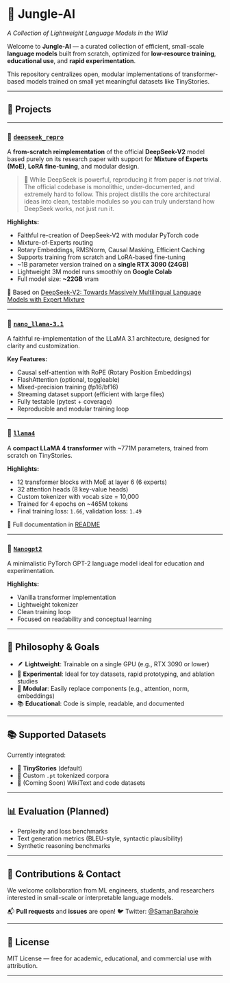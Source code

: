 
# 🐾 Jungle-AI

*A Collection of Lightweight Language Models in the Wild*

Welcome to **Jungle-AI** — a curated collection of efficient, small-scale **language models** built from scratch, optimized for **low-resource training**, **educational use**, and **rapid experimentation**.

This repository centralizes open, modular implementations of transformer-based models trained on small yet meaningful datasets like TinyStories.

---

## 🌴 Projects

---

### 🐋 [`deepseek_repro`](https://github.com/SamanBarahoie/DeepSeek)

A **from-scratch reimplementation** of the official **DeepSeek-V2** model based purely on its research paper  with support for **Mixture of Experts (MoE)**, **LoRA fine-tuning**, and modular design.

> 🐋 While DeepSeek is powerful, reproducing it from paper is *not* trivial. The official codebase is monolithic, under-documented, and extremely hard to follow. This project distills the core architectural ideas into clean, testable modules  so you can truly understand how DeepSeek works, not just run it.

**Highlights:**

* Faithful re-creation of DeepSeek-V2 with modular PyTorch code
* Mixture-of-Experts routing 
* Rotary Embeddings, RMSNorm, Causal Masking, Efficient Caching
* Supports training from scratch and LoRA-based fine-tuning
* \~1B parameter version trained on a **single RTX 3090 (24GB)**
* Lightweight 3M model runs smoothly on **Google Colab**
* Full model size: **\~22GB** vram

📄 Based on [DeepSeek-V2: Towards Massively Multilingual Language Models with Expert Mixture](https://arxiv.org/pdf/2405.04434)

---
### 🔬 [`nano_llama-3.1`](https://github.com/SamanBarahoie/nano_llama-3.1)

A faithful re-implementation of the LLaMA 3.1 architecture, designed for clarity and customization.

**Key Features:**

* Causal self-attention with RoPE (Rotary Position Embeddings)
* FlashAttention (optional, toggleable)
* Mixed-precision training (fp16/bf16)
* Streaming dataset support (efficient with large files)
* Fully testable (pytest + coverage)
* Reproducible and modular training loop

---

### 🦙 [`llama4`](https://github.com/SamanBarahoie/-Llama-4)

A **compact LLaMA 4 transformer** with \~771M parameters, trained from scratch on TinyStories.

**Highlights:**

* 12 transformer blocks with MoE at layer 6 (6 experts)
* 32 attention heads (8 key-value heads)
* Custom tokenizer with vocab size = 10,000
* Trained for 4 epochs on \~465M tokens
* Final training loss: `1.66`, validation loss: `1.49`

📄 Full documentation in [README](https://github.com/SamanBarahoie/-Llama-4)

---

### 🧠 [`Nanogpt2`](https://github.com/SamanBarahoie/NanoLanguageModel)

A minimalistic PyTorch GPT-2 language model ideal for education and experimentation.

**Highlights:**

* Vanilla transformer implementation
* Lightweight tokenizer
* Clean training loop
* Focused on readability and conceptual learning

---

## 🧠 Philosophy & Goals

* 🪶 **Lightweight**: Trainable on a single GPU (e.g., RTX 3090 or lower)
* 🧪 **Experimental**: Ideal for toy datasets, rapid prototyping, and ablation studies
* 🧱 **Modular**: Easily replace components (e.g., attention, norm, embeddings)
* 📚 **Educational**: Code is simple, readable, and documented

---

## 📚 Supported Datasets

Currently integrated:

* 🧒 **TinyStories** (default)
* 📄 Custom `.pt` tokenized corpora
* 📘 (Coming Soon) WikiText and code datasets

---

## 📊 Evaluation (Planned)

* Perplexity and loss benchmarks
* Text generation metrics (BLEU-style, syntactic plausibility)
* Synthetic reasoning benchmarks

---

## 🤝 Contributions & Contact

We welcome collaboration from ML engineers, students, and researchers interested in small-scale or interpretable language models.

📬 **Pull requests** and **issues** are open!
🐦 Twitter: [@SamanBarahoie](https://twitter.com/SamanBarahoie)

---

## 🧩 License

MIT License — free for academic, educational, and commercial use with attribution.

---
